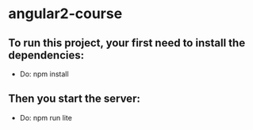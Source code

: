 # angular2-course

## To run this project, your first need to install the dependencies:
* Do: npm install

## Then you start the server:
* Do: npm run lite
